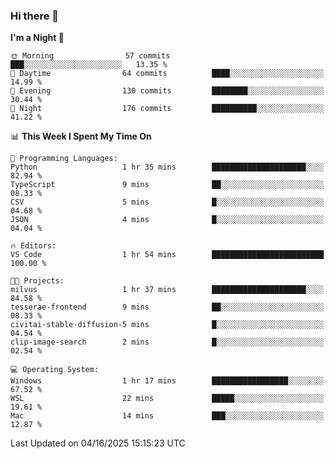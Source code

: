 ### Hi there 👋

<!--
**ALiersEL/ALiersEL** is a ✨ _special_ ✨ repository because its `README.md` (this file) appears on your GitHub profile.

Here are some ideas to get you started:

- 🔭 I’m currently working on ...
- 🌱 I’m currently learning ...
- 👯 I’m looking to collaborate on ...
- 🤔 I’m looking for help with ...
- 💬 Ask me about ...
- 📫 How to reach me: ...
- 😄 Pronouns: ...
- ⚡ Fun fact: ...
-->

<!--START_SECTION:waka-->
**I'm a Night 🦉** 

```text
🌞 Morning                57 commits          ███░░░░░░░░░░░░░░░░░░░░░░   13.35 % 
🌆 Daytime                64 commits          ████░░░░░░░░░░░░░░░░░░░░░   14.99 % 
🌃 Evening                130 commits         ████████░░░░░░░░░░░░░░░░░   30.44 % 
🌙 Night                  176 commits         ██████████░░░░░░░░░░░░░░░   41.22 % 
```


📊 **This Week I Spent My Time On** 

```text
💬 Programming Languages: 
Python                   1 hr 35 mins        █████████████████████░░░░   82.94 % 
TypeScript               9 mins              ██░░░░░░░░░░░░░░░░░░░░░░░   08.33 % 
CSV                      5 mins              █░░░░░░░░░░░░░░░░░░░░░░░░   04.68 % 
JSON                     4 mins              █░░░░░░░░░░░░░░░░░░░░░░░░   04.04 % 

🔥 Editors: 
VS Code                  1 hr 54 mins        █████████████████████████   100.00 % 

🐱‍💻 Projects: 
milvus                   1 hr 37 mins        █████████████████████░░░░   84.58 % 
tesserae-frontend        9 mins              ██░░░░░░░░░░░░░░░░░░░░░░░   08.33 % 
civitai-stable-diffusion-5 mins              █░░░░░░░░░░░░░░░░░░░░░░░░   04.54 % 
clip-image-search        2 mins              █░░░░░░░░░░░░░░░░░░░░░░░░   02.54 % 

💻 Operating System: 
Windows                  1 hr 17 mins        █████████████████░░░░░░░░   67.52 % 
WSL                      22 mins             █████░░░░░░░░░░░░░░░░░░░░   19.61 % 
Mac                      14 mins             ███░░░░░░░░░░░░░░░░░░░░░░   12.87 % 
```


 Last Updated on 04/16/2025 15:15:23 UTC
<!--END_SECTION:waka-->
